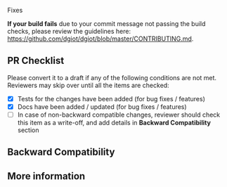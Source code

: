 <!-- Please describe the current behavior and link to a relevant issue. -->
Fixes <issue-number>

**If your build fails** due to your commit message not passing the build checks, please review the guidelines here: https://github.com/dgiot/dgiot/blob/master/CONTRIBUTING.md.

## PR Checklist
Please convert it to a draft if any of the following conditions are not met. Reviewers may skip over until all the items are checked:

- [x] Tests for the changes have been added (for bug fixes / features)
- [x] Docs have been added / updated (for bug fixes / features)
- [ ] In case of non-backward compatible changes, reviewer should check this item as a write-off, and add details in **Backward Compatibility** section

## Backward Compatibility

## More information
